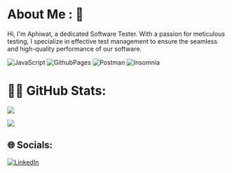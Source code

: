 # About Me : 👋

 Hi, I'm Aphiwat, a dedicated Software Tester. With a passion for meticulous testing, I specialize in effective test management to ensure the seamless and high-quality performance of our software.

![JavaScript](https://img.shields.io/badge/javascript-%23323330.svg?style=for-the-badge&logo=javascript&logoColor=%23F7DF1E) ![GithubPages](https://img.shields.io/badge/github%20pages-121013?style=for-the-badge&logo=github&logoColor=white) ![Postman](https://img.shields.io/badge/Postman-FF6C37?style=for-the-badge&logo=postman&logoColor=white) ![Insomnia](https://img.shields.io/badge/Insomnia-black?style=for-the-badge&logo=insomnia&logoColor=5849BE)
# 🧑‍💻 GitHub Stats:
![](https://github-readme-streak-stats.herokuapp.com/?user=joeAphiwat&theme=radical&hide_border=false)

![](https://quotes-github-readme.vercel.app/api?type=horizontal&theme=radical) 
   
## 🌐 Socials:
[![LinkedIn](https://img.shields.io/badge/LinkedIn-%230077B5.svg?logo=linkedin&logoColor=white)](https://linkedin.com/in/aphiwat-singlo-004845207/) 
  
 
 
 

